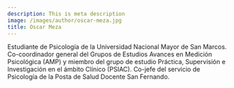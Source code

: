 ```yaml
---
description: This is meta description
image: /images/author/oscar-meza.jpg
title: Oscar Meza
---
```


Estudiante de Psicología de la Universidad Nacional Mayor de San Marcos. Co-coordinador general del Grupos de Estudios Avances en Medición Psicológica (AMP) y miembro del grupo de estudio Práctica, Supervisión e Investigación en el ámbito Clínico (PSIAC). Co-jefe del servicio de Psicología de la Posta de Salud Docente San Fernando.